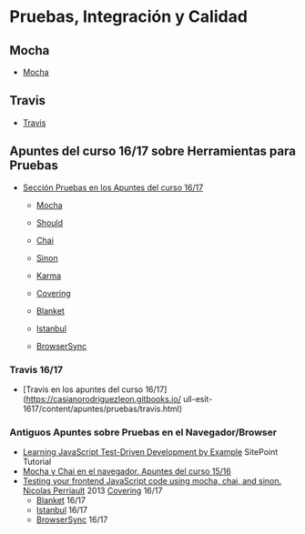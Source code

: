 # Pruebas, Integración y Calidad

## Mocha 

* [Mocha](mocha)

## Travis

* [Travis](travis)

## Apuntes del curso 16/17 sobre Herramientas para Pruebas

* [Sección Pruebas en los Apuntes del curso 16/17](https://casianorodriguezleon.gitbooks.io/ull-esit-1617/content/apuntes/pruebas/)
  * [Mocha](https://casianorodriguezleon.gitbooks.io/ull-esit-1617/content/apuntes/pruebas/mocha.html)
  * [Should](https://casianorodriguezleon.gitbooks.io/ull-esit-1617/content/apuntes/pruebas/mocha.html#should)

  * [Chai](https://casianorodriguezleon.gitbooks.io/ull-esit-1617/content/apuntes/pruebas/chai.html)
  * [Sinon](https://casianorodriguezleon.gitbooks.io/ull-esit-1617/content/apuntes/pruebas/sinon.html)
  * [Karma](https://casianorodriguezleon.gitbooks.io/ull-esit-1617/content/apuntes/pruebas/karma.html)
  * [Covering](https://casianorodriguezleon.gitbooks.io/ull-esit-1617/content/apuntes/pruebas/covering.html)
  * [Blanket](https://casianorodriguezleon.gitbooks.io/ull-esit-1617/content/apuntes/pruebas/blanket.html)
  * [Istanbul](https://casianorodriguezleon.gitbooks.io/ull-esit-1617/content/apuntes/pruebas/istanbul.html)
  * [BrowserSync](https://casianorodriguezleon.gitbooks.io/ull-esit-1617/content/apuntes/pruebas/browsersync.html)

### Travis 16/17

* [Travis en los apuntes del curso 16/17](https://casianorodriguezleon.gitbooks.io/
ull-esit-1617/content/apuntes/pruebas/travis.html)

### Antiguos Apuntes sobre Pruebas en el Navegador/Browser

* [Learning JavaScript Test-Driven Development by Example](https://www.sitepoint.com/learning-javascript-test-driven-development-by-example/) SitePoint Tutorial
* [Mocha y Chai en el navegador. Apuntes del curso 15/16](https://casianorodriguezleon.gitbooks.io/pl1516/content/practicas/mochachaisinon.html)
* [Testing your frontend JavaScript code using mocha, chai, and sinon. Nicolas Perriault](https://nicolas.perriault.net/code/2013/testing-frontend-javascript-code-using-mocha-chai-and-sinon/) 2013
 [Covering](https://casianorodriguezleon.gitbooks.io/ull-esit-1617/content/apuntes/pruebas/covering.html) 16/17
  * [Blanket](https://casianorodriguezleon.gitbooks.io/ull-esit-1617/content/apuntes/pruebas/blanket.html) 16/17
  * [Istanbul](https://casianorodriguezleon.gitbooks.io/ull-esit-1617/content/apuntes/pruebas/istanbul.html) 16/17
  * [BrowserSync](https://casianorodriguezleon.gitbooks.io/ull-esit-1617/content/apuntes/pruebas/browsersync.html) 16/17
